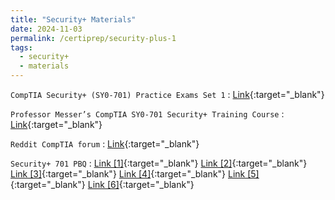 ```yaml
---
title: "Security+ Materials"
date: 2024-11-03
permalink: /certiprep/security-plus-1
tags:
  - security+
  - materials
---
```


`CompTIA Security+ (SY0-701) Practice Exams Set 1` : [Link](https://www.udemy.com/share/109Tk03@oiZCMjBM6GbfIlmWEMe7lR9h3N7tXKrm8oLsE9wYZuDWUNJVtu8wRGkPKxJczNhCfg==/){:target="_blank"}


`Professor Messer’s CompTIA SY0-701 Security+ Training Course` : [Link](https://www.professormesser.com/security-plus/sy0-701/sy0-701-video/sy0-701-comptia-security-plus-course/){:target="_blank"}

`Reddit CompTIA forum` : [Link](https://www.reddit.com/r/CompTIA/search/?q=Security%2B&cId=9977e893-73b0-4773-b5ac-fc4420484c67&iId=2f9fa6d3-f272-4915-83bb-c32b4ee09cac){:target="_blank"}

`Security+ 701 PBQ` :
[Link [1]](https://www.youtube.com/watch?v=mKJiWGqkMHE){:target="_blank"}
[Link [2]](https://www.youtube.com/watch?v=dpKnmDpK83I){:target="_blank"}
[Link [3]](https://www.youtube.com/watch?v=zZkQcPMYjEU){:target="_blank"}
[Link [4]](https://www.youtube.com/watch?v=jb2nxC2ca3A&list=PLfjOUI1WwqA5nCN1_kUnyQp2as5vl8FZT){:target="_blank"}
[Link [5]](https://exampremium.com/comptia-security/){:target="_blank"}
[Link [6]](https://www.youtube.com/watch?v=IdtwOqsF5KY){:target="_blank"}